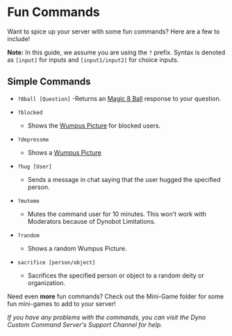 # Fun Commands
Want to spice up your server with some fun commands? Here are a few to include!  

**Note:** In this guide, we assume you are using the ``?`` prefix. Syntax is denoted as ``[input]`` for inputs and ``[input1/input2]`` for choice inputs.

## Simple Commands
- ``?8ball [Question]``
  -Returns an [Magic 8 Ball](https://en.wikipedia.org/wiki/Magic_8-Ball) response to your question.
  
- ``?blocked``
  - Shows the [Wumpus Picture](https://dynocc.xyz/files/wumpus.PNG) for blocked users.
  
- ``?depressme``
  - Shows a [Wumpus Picture](https://dynocc.tk/files/alone.png)
  
- ``?hug [User]``
  - Sends a message in chat saying that the user hugged the specified person.  
  
- ``?muteme``
  - Mutes the command user for 10 minutes. This won't work with Moderators because of Dynobot Limitations.  
  
- ``?random``  
  - Shows a random Wumpus Picture.  
  
- ``sacrifice [person/object]``  
  - Sacrifices the specified person or object to a random deity or organization.  
  
Need even **more** fun commands? Check out the Mini-Game folder for some fun mini-games to add to your server!

*If you have any problems with the commands, you can visit the Dyno Custom Command Server's Support Channel for help.*
